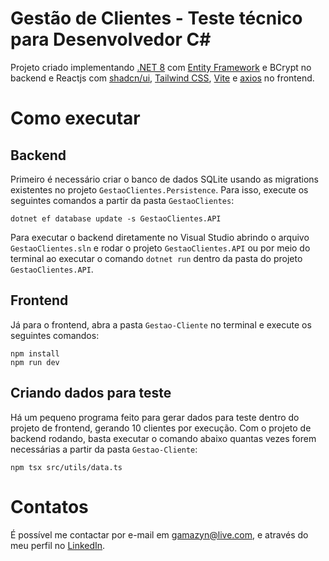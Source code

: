 # Gestão de Clientes - Teste técnico para Desenvolvedor C#

Projeto criado implementando [.NET 8](https://dotnet.microsoft.com/pt-br/) com [Entity Framework](https://learn.microsoft.com/pt-br/aspnet/entity-framework) e BCrypt no backend e Reactjs com [shadcn/ui](https://github.com/shadcn-ui/ui), [Tailwind CSS](https://tailwindcss.com/), [Vite](https://vitejs.dev/) e [axios](https://axios-http.com/) no frontend.


# Como executar

## Backend

Primeiro é necessário criar o banco de dados SQLite usando as migrations existentes no projeto `GestaoClientes.Persistence`. Para isso, execute os seguintes comandos a partir da pasta `GestaoClientes`:

    dotnet ef database update -s GestaoClientes.API

Para executar o backend diretamente no Visual Studio abrindo o arquivo `GestaoClientes.sln` e rodar o projeto `GestaoClientes.API` ou por meio do terminal ao executar o comando `dotnet run` dentro da pasta do projeto `GestaoClientes.API`.

## Frontend

Já para o frontend, abra a pasta `Gestao-Cliente` no terminal e execute os seguintes comandos:

    npm install
    npm run dev
    

## Criando dados para teste

Há um pequeno programa feito para gerar dados para teste dentro do projeto de frontend, gerando 10 clientes por execução.  Com o projeto de backend rodando, basta executar o comando abaixo quantas vezes forem necessárias a partir da pasta `Gestao-Cliente`:

    npm tsx src/utils/data.ts 

# Contatos

É possível me contactar por e-mail em gamazyn@live.com, e através do meu perfil no [LinkedIn](https://www.linkedin.com/in/thi-moreira/).

